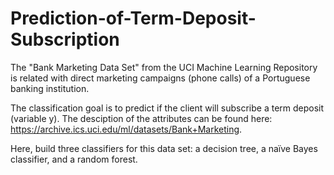 # Prediction-of-Term-Deposit-Subscription

The "Bank Marketing Data Set" from the UCI Machine Learning Repository is related with direct marketing campaigns (phone calls) of a Portuguese banking institution.

The classification goal is to predict if the client will subscribe a term deposit (variable y). The desciption of the attributes can be found here: https://archive.ics.uci.edu/ml/datasets/Bank+Marketing.

Here,  build three classifiers for this data set: a decision tree, a naïve Bayes classifier, and a random forest. 
